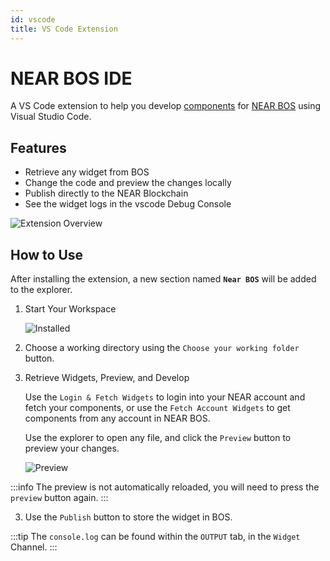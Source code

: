 ```yaml
---
id: vscode
title: VS Code Extension
---
```


# NEAR BOS IDE

A VS Code extension to help you develop [components](../tutorial/quickstart.md) for [NEAR BOS](https://near.org) using Visual Studio Code.

## Features

- Retrieve any widget from BOS
- Change the code and preview the changes locally
- Publish directly to the NEAR Blockchain
- See the widget logs in the vscode Debug Console

![Extension Overview](/docs/vscode/extension.jpeg)

## How to Use

After installing the extension, a new section named **`Near BOS`** will be added to the explorer.

1. Start Your Workspace

   ![Installed](/docs/vscode/installed.png)

2. Choose a working directory using the `Choose your working folder` button.

2. Retrieve Widgets, Preview, and Develop

   Use the `Login & Fetch Widgets` to login into your NEAR account and fetch your components, or use the `Fetch Account Widgets` to get components from any account in NEAR BOS.

   Use the explorer to open any file, and click the `Preview` button to preview your changes.

   ![Preview](/docs/vscode/features.png)

:::info
The preview is not automatically reloaded, you will need to press the `preview` button again.
:::

3. Use the `Publish` button to store the widget in BOS.

:::tip
The `console.log` can be found within the `OUTPUT` tab, in the `Widget` Channel.
:::
